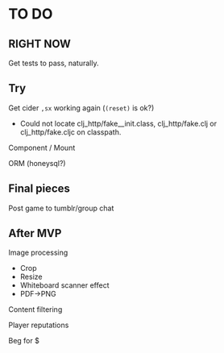 # TO DO

## RIGHT NOW

Get tests to pass, naturally.

## Try

Get cider `,sx` working again (`(reset)` is ok?)

- Could not locate clj_http/fake__init.class, clj_http/fake.clj or clj_http/fake.cljc on classpath. 

Component / Mount

ORM (honeysql?)

## Final pieces

Post game to tumblr/group chat

## After MVP

Image processing
- Crop
- Resize
- Whiteboard scanner effect
- PDF->PNG

Content filtering

Player reputations

Beg for $
